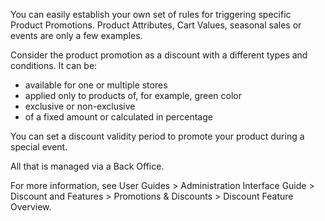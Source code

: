 You can easily establish your own set of rules for triggering specific Product Promotions. Product Attributes, Cart Values, seasonal sales or events are only a few examples.

Consider the product promotion as a discount with a different types and conditions. It can be:

* available for one or multiple stores
* applied only to products of, for example, green color
* exclusive or non-exclusive
* of a fixed amount or calculated in percentage

You can set a discount validity period to promote your product during a special event.

All that is managed via a Back Office.

For more information, see User Guides > Administration Interface Guide > Discount and Features > Promotions & Discounts > Discount Feature Overview.